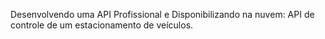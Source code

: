 Desenvolvendo uma API Profissional e Disponibilizando na nuvem: API de controle de um estacionamento de veículos.
